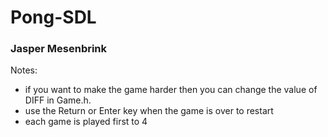 # Pong-SDL
### Jasper Mesenbrink

Notes:
- if you want to make the game harder then you can change the value of DIFF in Game.h.
- use the Return or Enter key when the game is over to restart
- each game is played first to 4

